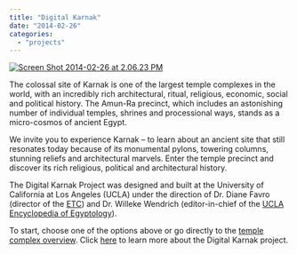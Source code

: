 ```yaml
---
title: "Digital Karnak"
date: "2014-02-26"
categories: 
  - "projects"
---
```


[![Screen Shot 2014-02-26 at 2.06.23 PM](images/Screen-Shot-2014-02-26-at-2.06.23-PM-1024x754.png)](http://sandbox.idre.ucla.edu/sandbox/wp-content/uploads/2014/02/Screen-Shot-2014-02-26-at-2.06.23-PM.png)

The colossal site of Karnak is one of the largest temple complexes in the world, with an incredibly rich architectural, ritual, religious, economic, social and political history. The Amun-Ra precinct, which includes an astonishing number of individual temples, shrines and processional ways, stands as a micro-cosmos of ancient Egypt.

We invite you to experience Karnak – to learn about an ancient site that still resonates today because of its monumental pylons, towering columns, stunning reliefs and architectural marvels. Enter the temple precinct and discover its rich religious, political and architectural history.

The Digital Karnak Project was designed and built at the University of California at Los Angeles (UCLA) under the direction of Dr. Diane Favro (director of the [ETC](http://www.etc.ucla.edu/)) and Dr. Willeke Wendrich (editor-in-chief of the [UCLA Encyclopedia of Egyptology](http://www.uee.ucla.edu/)).

To start, choose one of the options above or go directly to the [temple complex overview](http://dlib.etc.ucla.edu/projects/Karnak/feature/TempleComplexOverview). Click [here](http://dlib.etc.ucla.edu/projects/Karnak/about) to learn more about the Digital Karnak project.
